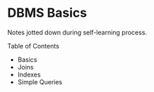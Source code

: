 # DBMS Basics

Notes jotted down during self-learning process. 

Table of Contents
* Basics
 * Joins
 * Indexes
 * Simple Queries

